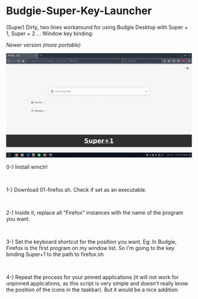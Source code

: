 # Budgie-Super-Key-Launcher
<p>(Super) Dirty, two lines workaround for using Budgie Desktop with Super + 1, Super + 2 ... Window key binding: </p>
<i>Newer version (more portable)</i>
<br>

![](example.gif)
<p>0-) Install wmctrl </p><br>
<p>1-) Download 01-firefox.sh. Check if set as an executable.</p><br>
<p>2-) Inside it, replace all "Firefox" instances with the name of the program you want.</p><br>
<p>3-) Set the keyboard shortcut for the position you want. Eg: In Budgie, Firefox is the first program on my window list. So I'm going to the key binding Super+1 to the path to firefox.sh</p><br>
<p>4-) Repeat the process for your pinned applications (it will not work for unpinned applications, as this script is very simple and doesn't really know the position of the icons in the taskbar). But it would be a nice addition. </p><br>
